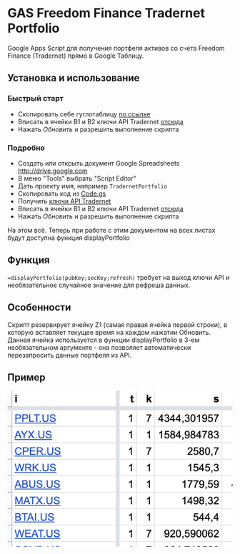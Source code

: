 # GAS Freedom Finance Tradernet Portfolio
Google Apps Script для получения портфеля активов со счета Freedom Finance (Tradernet) прямо в Google Таблицу.

## Установка и использование
### Быстрый старт
* Скопировать себе гуглотаблицу [по ссылке](https://docs.google.com/spreadsheets/d/1L7r-2aWGWZBuUjcmlxpzPjvKYzyFeK-EyKs3T2bLM3o/copy)
* Вписать в ячейки B1 и B2 ключи API Tradernet [отсюда](https://tradernet.ru/tradernet-api/auth-api)
* Нажать _Обновить_ и разрешить выполнение скрипта

### Подробно
* Создать или открыть документ Google Spreadsheets http://drive.google.com
* В меню "Tools" выбрать "Script Editor"
* Дать проекту имя, например `TradernetPortfolio`
* Скопировать код из [Code.gs](https://raw.githubusercontent.com/ivazin/gas-freedom-finance-tradernet/master/Code.gs)
* Получить [ключи API Tradernet](https://tradernet.ru/tradernet-api/auth-api)
* Вписать в ячейки B1 и B2 ключи API Tradernet [отсюда](https://tradernet.ru/tradernet-api/auth-api)
* Нажать _Обновить_ и разрешить выполнение скрипта

На этом всё. Теперь при работе с этим документом на всех листах будут доступна функция displayPortfolio

## Функция
`=displayPortfolio(pubKey;secKey;refresh)`
требует на выход ключи API и необязательное случайное значение для рефреша данных.

## Особенности
Скрипт резервирует ячейку Z1 (самая правая ячейка первой строки), в которую вставляет текущее время на каждом нажатии Обновить. Данная ячейка используется в функции displayPortfolio в 3-ем необязательном аргументе - она позволяет автоматически перезапросить данные портфеля из API.

## Пример
![Get portfolio in action](https://github.com/ivazin/gas-freedom-finance-tradernet/raw/main/portfolio.png)

